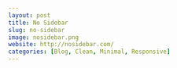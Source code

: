 ```yaml
---
layout: post
title: No Sidebar
slug: no-sidebar
image: nosidebar.png
website: http://nosidebar.com/
categories: [Blog, Clean, Minimal, Responsive]
---
```

